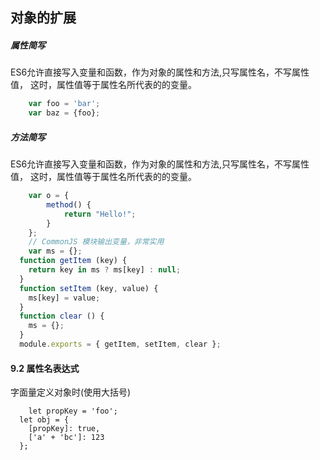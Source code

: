 ## 对象的扩展
##### 属性简写
ES6允许直接写入变量和函数，作为对象的属性和方法,只写属性名，不写属性值，
这时，属性值等于属性名所代表的的变量。
~~~ javascript
	var foo = 'bar';
	var baz = {foo};
~~~
##### 方法简写
ES6允许直接写入变量和函数，作为对象的属性和方法,只写属性名，不写属性值，
这时，属性值等于属性名所代表的的变量。
~~~ javascript
	var o = {
		method() {
			return "Hello!";
		}
	};
	// CommonJS 模块输出变量，非常实用
	var ms = {};
  function getItem (key) {
    return key in ms ? ms[key] : null;
  }
  function setItem (key, value) {
    ms[key] = value;
  }
  function clear () {
    ms = {};
  }
  module.exports = { getItem, setItem, clear };
~~~

#### 9.2 属性名表达式
字面量定义对象时(使用大括号)
~~~
	let propKey = 'foo';
  let obj = {
    [propKey]: true,
    ['a' + 'bc']: 123
  };
~~~



























